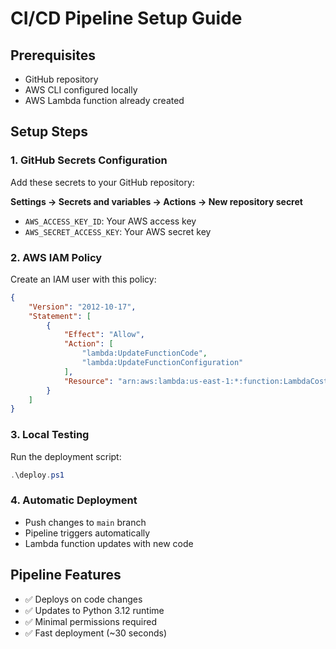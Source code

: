 # CI/CD Pipeline Setup Guide

## Prerequisites
- GitHub repository
- AWS CLI configured locally
- AWS Lambda function already created

## Setup Steps

### 1. GitHub Secrets Configuration
Add these secrets to your GitHub repository:

**Settings → Secrets and variables → Actions → New repository secret**

- `AWS_ACCESS_KEY_ID`: Your AWS access key
- `AWS_SECRET_ACCESS_KEY`: Your AWS secret key

### 2. AWS IAM Policy
Create an IAM user with this policy:

```json
{
    "Version": "2012-10-17",
    "Statement": [
        {
            "Effect": "Allow",
            "Action": [
                "lambda:UpdateFunctionCode",
                "lambda:UpdateFunctionConfiguration"
            ],
            "Resource": "arn:aws:lambda:us-east-1:*:function:LambdaCostWatchdog"
        }
    ]
}
```

### 3. Local Testing
Run the deployment script:
```powershell
.\deploy.ps1
```

### 4. Automatic Deployment
- Push changes to `main` branch
- Pipeline triggers automatically
- Lambda function updates with new code

## Pipeline Features
- ✅ Deploys on code changes
- ✅ Updates to Python 3.12 runtime
- ✅ Minimal permissions required
- ✅ Fast deployment (~30 seconds)